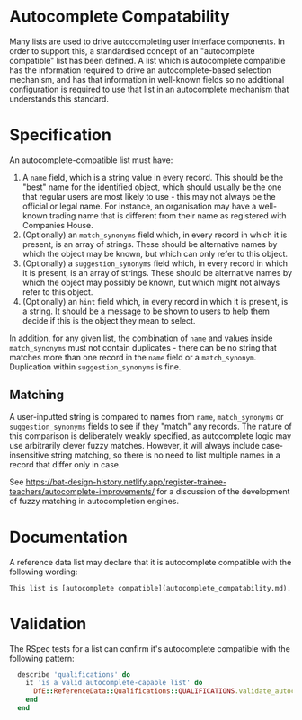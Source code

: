 # Autocomplete Compatability

Many lists are used to drive autocompleting user interface components. In order to support this, a standardised concept of an "autocomplete compatible" list has been defined. A list which is autocomplete compatible has the information required to drive an autocomplete-based selection mechanism, and has that information in well-known fields so no additional configuration is required to use that list in an autocomplete mechanism that understands this standard.

# Specification

An autocomplete-compatible list must have:

1. A `name` field, which is a string value in every record. This should be the "best" name for the identified object, which should usually be the one that regular users are most likely to use - this may not always be the official or legal name. For instance, an organisation may have a well-known trading name that is different from their name as registered with Companies House.
2. (Optionally) an `match_synonyms` field which, in every record in which it is present, is an array of strings. These should be alternative names by which the object may be known, but which can only refer to this object.
2. (Optionally) a `suggestion_synonyms` field which, in every record in which it is present, is an array of strings. These should be alternative names by which the object may possibly be known, but which might not always refer to this object.
2. (Optionally) an `hint` field which, in every record in which it is present, is a string. It should be a message to be shown to users to help them decide if this is the object they mean to select.

In addition, for any given list, the combination of `name` and values inside `match_synonyms` must not contain duplicates - there can be no string that matches more than one record in the `name` field or a `match_synonym`. Duplication within `suggestion_synonyms` is fine.

## Matching

A user-inputted string is compared to names from `name`, `match_synonyms` or `suggestion_synonyms` fields to see if they "match" any records. The nature of this comparison is deliberately weakly specified, as autocomplete logic may use arbitrarily clever fuzzy matches. However, it will always include case-insensitive string matching, so there is no need to list multiple names in a record that differ only in case.

See https://bat-design-history.netlify.app/register-trainee-teachers/autocomplete-improvements/ for a discussion of the development of fuzzy matching in autocompletion engines.

# Documentation

A reference data list may declare that it is autocomplete compatible with the following wording:

```
This list is [autocomplete compatible](autocomplete_compatability.md).
```

# Validation

The RSpec tests for a list can confirm it's autocomplete compatible with the following pattern:

```ruby
  describe 'qualifications' do
    it 'is a valid autocomplete-capable list' do
      DfE::ReferenceData::Qualifications::QUALIFICATIONS.validate_autocomplete_compatibility!
    end
  end

```
